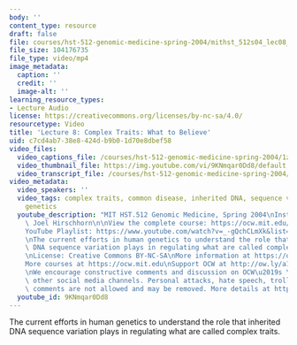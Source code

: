 ```yaml
---
body: ''
content_type: resource
draft: false
file: courses/hst-512-genomic-medicine-spring-2004/mithst_512s04_lec08_360p_16_9.mp4
file_size: 104176735
file_type: video/mp4
image_metadata:
  caption: ''
  credit: ''
  image-alt: ''
learning_resource_types:
- Lecture Audio
license: https://creativecommons.org/licenses/by-nc-sa/4.0/
resourcetype: Video
title: 'Lecture 8: Complex Traits: What to Believe'
uid: c7cd4ab7-38e8-424d-b9b0-1d70e8dbef58
video_files:
  video_captions_file: /courses/hst-512-genomic-medicine-spring-2004/1zSzdZzZBfRk9P3_kJF1BlXAkf2BNmVNp_transcript.webvtt
  video_thumbnail_file: https://img.youtube.com/vi/9KNmqar0Dd8/default.jpg
  video_transcript_file: /courses/hst-512-genomic-medicine-spring-2004/1zSzdZzZBfRk9P3_kJF1BlXAkf2BNmVNp_transcript.pdf
video_metadata:
  video_speakers: ''
  video_tags: complex traits, common disease, inherited DNA, sequence variation, regulating,
    genetics
  youtube_description: "MIT HST.512 Genomic Medicine, Spring 2004\nInstructor: Dr.\
    \ Joel Hirschhorn\n\nView the complete course: https://ocw.mit.edu/courses/hst-512-genomic-medicine-spring-2004/\n\
    YouTube Playlist: https://www.youtube.com/watch?v=_-gQchCLmXk&list=PLUl4u3cNGP613PJMNmRjAIdBr76goU1V5\n\
    \nThe current efforts in human genetics to understand the role that inherited\
    \ DNA sequence variation plays in regulating what are called complex traits.\n\
    \nLicense: Creative Commons BY-NC-SA\nMore information at https://ocw.mit.edu/terms\n\
    More courses at https://ocw.mit.edu\nSupport OCW at http://ow.ly/a1If50zVRlQ\n\
    \nWe encourage constructive comments and discussion on OCW\u2019s YouTube and\
    \ other social media channels. Personal attacks, hate speech, trolling, and inappropriate\
    \ comments are not allowed and may be removed. More details at https://ocw.mit.edu/comments."
  youtube_id: 9KNmqar0Dd8
---
```

The current efforts in human genetics to understand the role that inherited DNA sequence variation plays in regulating what are called complex traits.
